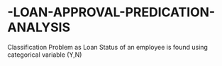 # -LOAN-APPROVAL-PREDICATION-ANALYSIS

Classification Problem as Loan Status of an employee is found using categorical variable (Y,N)

